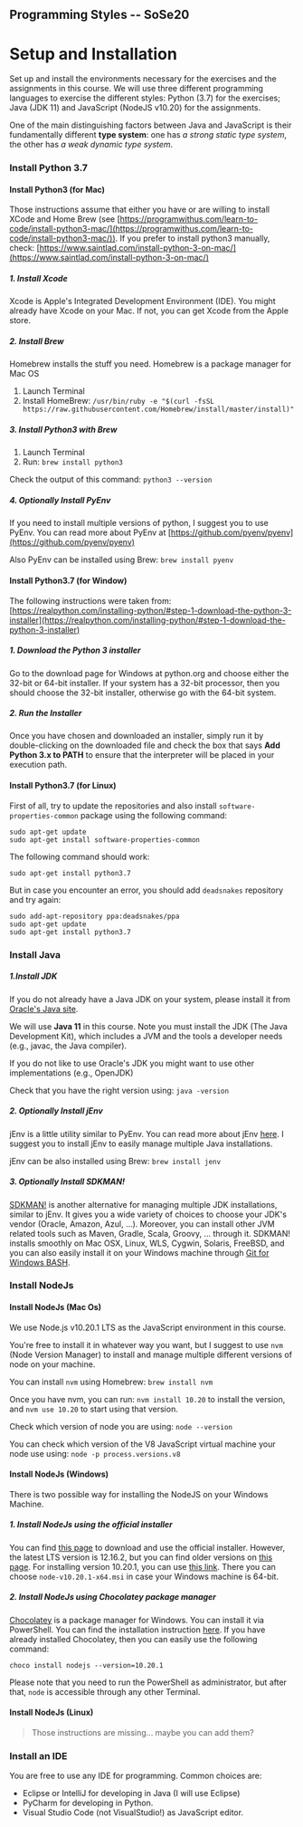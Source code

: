 Programming Styles -- SoSe20
---

# Setup and Installation
Set up and install the environments necessary for the exercises and the assignments in this course. We will use three different programming languages to exercise the different styles: Python (3.7) for the exercises; Java (JDK 11) and JavaScript (NodeJS v10.20) for the assignments. 

One of the main distinguishing factors between Java and JavaScript is their fundamentally different **type system**: one has *a strong static type system*, the other has *a weak dynamic type system*.

### Install Python 3.7

#### Install Python3 (for Mac)
Those instructions assume that either you have or are willing to install XCode and Home Brew (see [https://programwithus.com/learn-to-code/install-python3-mac/](https://programwithus.com/learn-to-code/install-python3-mac/)). If you prefer to install python3 manually, check: [https://www.saintlad.com/install-python-3-on-mac/](https://www.saintlad.com/install-python-3-on-mac/)

##### 1. Install Xcode
Xcode is Apple's Integrated Development Environment (IDE). You might already have Xcode on your Mac. If not, you can get Xcode from the Apple store.

##### 2. Install Brew
Homebrew installs the stuff you need. Homebrew is a package manager for Mac OS

1. Launch Terminal
2. Install HomeBrew:
```/usr/bin/ruby -e "$(curl -fsSL https://raw.githubusercontent.com/Homebrew/install/master/install)"```

##### 3. Install Python3 with Brew
1. Launch Terminal
2. Run:
```brew install python3```

Check the output of this command: 
```python3 --version```

##### 4. Optionally Install PyEnv

If you need to install multiple versions of python, I suggest you to use PyEnv. You can read more about PyEnv at [https://github.com/pyenv/pyenv](https://github.com/pyenv/pyenv)

Also PyEnv can be installed using Brew:
```brew install pyenv```

#### Install Python3.7 (for Window)
The following instructions were taken from:
[https://realpython.com/installing-python/#step-1-download-the-python-3-installer](https://realpython.com/installing-python/#step-1-download-the-python-3-installer)

##### 1. Download the Python 3 installer
Go to the download page for Windows at python.org and choose either the 32-bit or 64-bit installer. If your system has a 32-bit processor, then you should choose the 32-bit installer, otherwise go with the 64-bit system.

##### 2. Run the Installer
Once you have chosen and downloaded an installer, simply run it by double-clicking on the downloaded file and check the box that says **Add Python 3.x to PATH** to ensure that the interpreter will be placed in your execution path.

#### Install Python3.7 (for Linux)
First of all, try to update the repositories and also install `software-properties-common` package using the following command:
```
sudo apt-get update
sudo apt-get install software-properties-common
```
The following command should work:
```
sudo apt-get install python3.7
```
But in case you encounter an error, you should add `deadsnakes` repository and try again:
```
sudo add-apt-repository ppa:deadsnakes/ppa
sudo apt-get update
sudo apt-get install python3.7
```

### Install Java

##### 1.Install JDK
If you do not already have a Java JDK on your system, please install it from [Oracle's Java site](https://docs.oracle.com/en/java/javase/11/install/installation-jdk-microsoft-windows-platforms.html#GUID-A7E27B90-A28D-4237-9383-A58B416071CA). 

We will use **Java 11** in this course.
Note you must install the JDK (The Java Development Kit), which includes a JVM and the tools a developer needs (e.g., javac, the Java compiler).

If you do not like to use Oracle's JDK you might want to use other implementations (e.g., OpenJDK)

Check that you have the right version using:
```java -version```

##### 2. Optionally Install jEnv
jEnv is a little utility similar to PyEnv. You can read more about jEnv [here](https://www.jenv.be/). I suggest you to install jEnv to easily manage multiple Java installations.

jEnv can be also installed using Brew:
```brew install jenv```


##### 3. Optionally Install SDKMAN!
[SDKMAN!](https://sdkman.io/) is another alternative for managing multiple JDK installations, similar to jEnv. It gives you a wide variety of choices to choose your JDK's vendor (Oracle, Amazon, Azul, ...). Moreover, you can install other JVM related tools such as Maven, Gradle, Scala, Groovy, ... through it. SDKMAN! installs smoothly on Mac OSX, Linux, WLS, Cygwin, Solaris, FreeBSD, and you can also easily install it on your Windows machine through [Git for Windows BASH](https://git-scm.com/download/win).

### Install NodeJs 

#### Install NodeJs (Mac Os)
We use Node.js v10.20.1 LTS as the JavaScript environment in this course. 

You're free to install it in whatever way you want, but I suggest to use `nvm` (Node Version Manager) to install and manage multiple different versions of node on your machine. 

You can install `nvm` using Homebrew:
```brew install nvm```

Once you have nvm, you can run: 
```nvm install 10.20``` to install the version, and ```nvm use 10.20``` to start using that version.

Check which version of node you are using:
```node --version```

You can check which version of the V8 JavaScript virtual machine your node use using:
```node -p process.versions.v8```

#### Install NodeJs (Windows)
There is two possible way for installing the NodeJS on your Windows Machine.

##### 1. Install NodeJs using the official installer
You can find [this page](https://nodejs.org/en/download/) to download and use the official installer. However, the latest LTS version is 12.16.2, but you can find older versions on [this page](https://nodejs.org/dist/). For installing version 10.20.1, you can use [this link](https://nodejs.org/dist/v10.20.1/). There you can choose `node-v10.20.1-x64.msi` in case your Windows machine is 64-bit.

##### 2. Install NodeJs using Chocolatey package manager
[Chocolatey](https://chocolatey.org/) is a package manager for Windows. You can install it via PowerShell. You can find the installation instruction [here](https://chocolatey.org/install).
If you have already installed Chocolatey, then you can easily use the following command:
```
choco install nodejs --version=10.20.1
```
Please note that you need to run the PowerShell as administrator, but after that, `node` is accessible through any other Terminal.

#### Install NodeJs (Linux)
> Those instructions are missing... maybe you can add them?

### Install an IDE
You are free to use any IDE for programming. Common choices are:

- Eclipse or IntelliJ for developing in Java (I will use Eclipse)
- PyCharm for developing in Python.
- Visual Studio Code (not VisualStudio!) as JavaScript editor.
